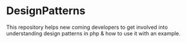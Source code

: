 # DesignPatterns
This repository helps new coming developers to get involved into understanding design patterns in php & how to use it with an example.

